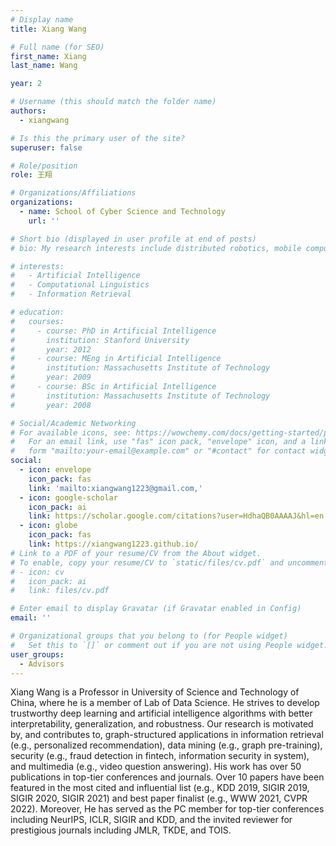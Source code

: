 ```yaml
---
# Display name
title: Xiang Wang

# Full name (for SEO)
first_name: Xiang
last_name: Wang

year: 2

# Username (this should match the folder name)
authors:
  - xiangwang

# Is this the primary user of the site?
superuser: false

# Role/position
role: 王翔

# Organizations/Affiliations
organizations:
  - name: School of Cyber Science and Technology
    url: ''

# Short bio (displayed in user profile at end of posts)
# bio: My research interests include distributed robotics, mobile computing and programmable matter.

# interests:
#   - Artificial Intelligence
#   - Computational Linguistics
#   - Information Retrieval

# education:
#   courses:
#     - course: PhD in Artificial Intelligence
#       institution: Stanford University
#       year: 2012
#     - course: MEng in Artificial Intelligence
#       institution: Massachusetts Institute of Technology
#       year: 2009
#     - course: BSc in Artificial Intelligence
#       institution: Massachusetts Institute of Technology
#       year: 2008

# Social/Academic Networking
# For available icons, see: https://wowchemy.com/docs/getting-started/page-builder/#icons
#   For an email link, use "fas" icon pack, "envelope" icon, and a link in the
#   form "mailto:your-email@example.com" or "#contact" for contact widget.
social:
  - icon: envelope
    icon_pack: fas
    link: 'mailto:xiangwang1223@gmail.com,'
  - icon: google-scholar
    icon_pack: ai
    link: https://scholar.google.com/citations?user=HdhaQB0AAAAJ&hl=en
  - icon: globe
    icon_pack: fas
    link: https://xiangwang1223.github.io/
# Link to a PDF of your resume/CV from the About widget.
# To enable, copy your resume/CV to `static/files/cv.pdf` and uncomment the lines below.
# - icon: cv
#   icon_pack: ai
#   link: files/cv.pdf

# Enter email to display Gravatar (if Gravatar enabled in Config)
email: ''

# Organizational groups that you belong to (for People widget)
#   Set this to `[]` or comment out if you are not using People widget.
user_groups:
  - Advisors
---
```


Xiang Wang is a Professor in University of Science and Technology of China, where he is a member of Lab of Data Science. He strives to develop trustworthy deep learning and artificial intelligence algorithms with better interpretability, generalization, and robustness. Our research is motivated by, and contributes to, graph-structured applications in information retrieval (e.g., personalized recommendation), data mining (e.g., graph pre-training), security (e.g., fraud detection in fintech, information security in system), and multimedia (e.g., video question answering). His work has over 50 publications in top-tier conferences and journals. Over 10 papers have been featured in the most cited and influential list (e.g., KDD 2019, SIGIR 2019, SIGIR 2020, SIGIR 2021) and best paper finalist (e.g., WWW 2021, CVPR 2022). Moreover, He has served as the PC member for top-tier conferences including NeurIPS, ICLR, SIGIR and KDD, and the invited reviewer for prestigious journals including JMLR, TKDE, and TOIS.
